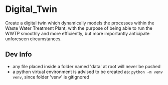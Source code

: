 # Digital_Twin
Create a digital twin which dynamically models the processes within the Waste Water Treatment Plant, with the purpose of being able to run the WWTP smoothly and more efficiently, but more importantly anticipate unforeseen circumstances.

## Dev Info
* any file placed inside a folder named 'data' at root will never be pushed
* a python virtual environment is advised to be created as: ``python -m venv venv``, since folder 'venv' is gitignored